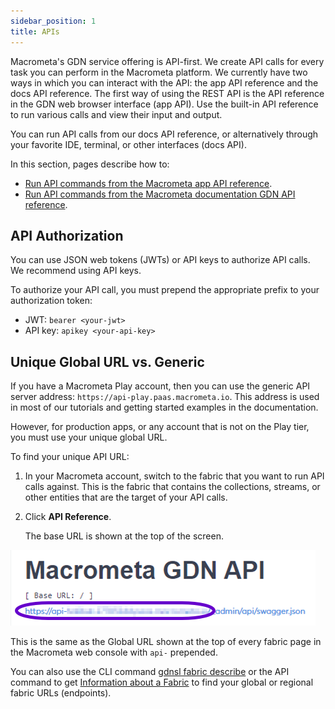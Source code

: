 ```yaml
---
sidebar_position: 1
title: APIs
---
```


Macrometa's GDN service offering is API-first. We create API calls for every task you can perform in the Macrometa platform.
We currently have two ways in which you can interact with the API: the app API reference and the docs API reference.
The first way of using the REST API is the API reference in the GDN web browser interface (app API). Use the built-in API reference to run various calls and view their input and output.

You can run API calls from our docs API reference, or alternatively through your favorite IDE, terminal, or other interfaces (docs API).

In this section, pages describe how to:

- [Run API commands from the Macrometa app API reference](run-api-commands-app.md).
- [Run API commands from the Macrometa documentation GDN API reference](run-api-commands-docs.md).

## API Authorization

You can use JSON web tokens (JWTs) or API keys to authorize API calls. We recommend using API keys.

To authorize your API call, you must prepend the appropriate prefix to your authorization token:

- JWT: `bearer <your-jwt>`
- API key: `apikey <your-api-key>`

## Unique Global URL vs. Generic

If you have a Macrometa Play account, then you can use the generic API server address: `https://api-play.paas.macrometa.io`. This address is used in most of our tutorials and getting started examples in the documentation.

However, for production apps, or any account that is not on the Play tier, you must use your unique global URL.

To find your unique API URL:

1. In your Macrometa account, switch to the fabric that you want to run API calls against. This is the fabric that contains the collections, streams, or other entities that are the target of your API calls.
2. Click **API Reference**.

   The base URL is shown at the top of the screen.

![API URL](/img/api-url.png)

This is the same as the Global URL shown at the top of every fabric page in the Macrometa web console with `api-` prepended.

You can also use the CLI command [gdnsl fabric describe](../cli/fabrics-cli#gdnsl-fabric-describe) or the API command to get [Information about a Fabric](https://www.macrometa.com/docs/api#/operations/InformationOfTheGeo-fabric) to find your global or regional fabric URLs (endpoints).
